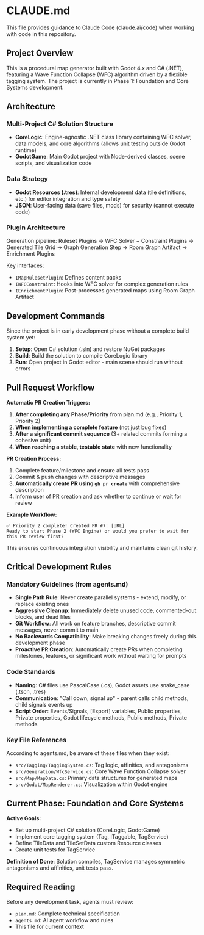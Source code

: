 # CLAUDE.md

This file provides guidance to Claude Code (claude.ai/code) when working with code in this repository.

## Project Overview

This is a procedural map generator built with Godot 4.x and C# (.NET), featuring a Wave Function Collapse (WFC) algorithm driven by a flexible tagging system. The project is currently in Phase 1: Foundation and Core Systems development.

## Architecture

### Multi-Project C# Solution Structure
- **CoreLogic**: Engine-agnostic .NET class library containing WFC solver, data models, and core algorithms (allows unit testing outside Godot runtime)
- **GodotGame**: Main Godot project with Node-derived classes, scene scripts, and visualization code

### Data Strategy
- **Godot Resources (.tres)**: Internal development data (tile definitions, etc.) for editor integration and type safety
- **JSON**: User-facing data (save files, mods) for security (cannot execute code)

### Plugin Architecture
Generation pipeline: Ruleset Plugins → WFC Solver + Constraint Plugins → Generated Tile Grid → Graph Generation Step → Room Graph Artifact → Enrichment Plugins

Key interfaces:
- `IMapRulesetPlugin`: Defines content packs
- `IWFCConstraint`: Hooks into WFC solver for complex generation rules  
- `IEnrichmentPlugin`: Post-processes generated maps using Room Graph Artifact

## Development Commands

Since the project is in early development phase without a complete build system yet:

1. **Setup**: Open C# solution (.sln) and restore NuGet packages
2. **Build**: Build the solution to compile CoreLogic library
3. **Run**: Open project in Godot editor - main scene should run without errors

## Pull Request Workflow

**Automatic PR Creation Triggers:**
1. **After completing any Phase/Priority** from plan.md (e.g., Priority 1, Priority 2)
2. **When implementing a complete feature** (not just bug fixes)
3. **After a significant commit sequence** (3+ related commits forming a cohesive unit)
4. **When reaching a stable, testable state** with new functionality

**PR Creation Process:**
1. Complete feature/milestone and ensure all tests pass
2. Commit & push changes with descriptive messages
3. **Automatically create PR using `gh pr create`** with comprehensive description
4. Inform user of PR creation and ask whether to continue or wait for review

**Example Workflow:**
```
✅ Priority 2 complete! Created PR #7: [URL]
Ready to start Phase 2 (WFC Engine) or would you prefer to wait for this PR review first?
```

This ensures continuous integration visibility and maintains clean git history.

## Critical Development Rules

### Mandatory Guidelines (from agents.md)
- **Single Path Rule**: Never create parallel systems - extend, modify, or replace existing ones
- **Aggressive Cleanup**: Immediately delete unused code, commented-out blocks, and dead files
- **Git Workflow**: All work on feature branches, descriptive commit messages, never commit to main
- **No Backwards Compatibility**: Make breaking changes freely during this development phase
- **Proactive PR Creation**: Automatically create PRs when completing milestones, features, or significant work without waiting for prompts

### Code Standards
- **Naming**: C# files use PascalCase (.cs), Godot assets use snake_case (.tscn, .tres)
- **Communication**: "Call down, signal up" - parent calls child methods, child signals events up
- **Script Order**: Events/Signals, [Export] variables, Public properties, Private properties, Godot lifecycle methods, Public methods, Private methods

### Key File References
According to agents.md, be aware of these files when they exist:
- `src/Tagging/TaggingSystem.cs`: Tag logic, affinities, and antagonisms
- `src/Generation/WfcService.cs`: Core Wave Function Collapse solver
- `src/Map/MapData.cs`: Primary data structures for generated maps
- `src/Godot/MapRenderer.cs`: Visualization within Godot engine

## Current Phase: Foundation and Core Systems

**Active Goals:**
- Set up multi-project C# solution (CoreLogic, GodotGame)
- Implement core tagging system (Tag, ITaggable, TagService)
- Define TileData and TileSetData custom Resource classes
- Create unit tests for TagService

**Definition of Done**: Solution compiles, TagService manages symmetric antagonisms and affinities, unit tests pass.

## Required Reading
Before any development task, agents must review:
- `plan.md`: Complete technical specification
- `agents.md`: AI agent workflow and rules
- This file for current context